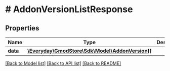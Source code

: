 # # AddonVersionListResponse

## Properties

Name | Type | Description | Notes
------------ | ------------- | ------------- | -------------
**data** | [**\Everyday\GmodStore\Sdk\Model\AddonVersion[]**](AddonVersion.md) |  | [optional]

[[Back to Model list]](../../README.md#models) [[Back to API list]](../../README.md#endpoints) [[Back to README]](../../README.md)
